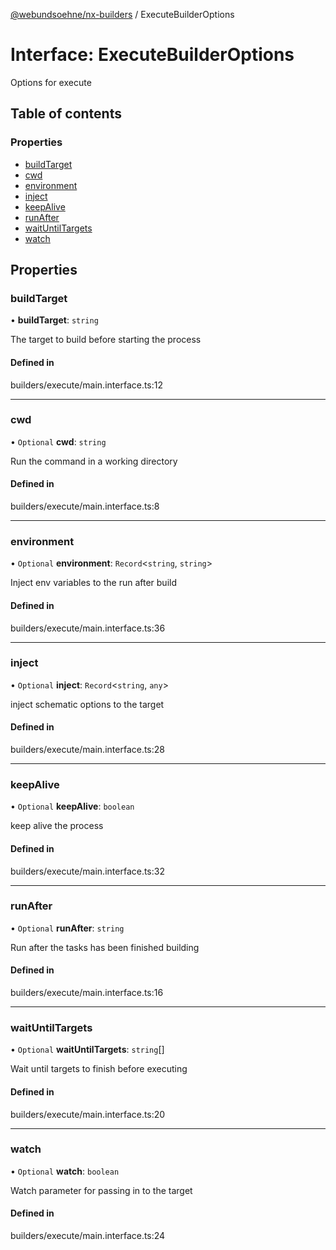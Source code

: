 [@webundsoehne/nx-builders](../README.md) / ExecuteBuilderOptions

# Interface: ExecuteBuilderOptions

Options for execute

## Table of contents

### Properties

- [buildTarget](ExecuteBuilderOptions.md#buildtarget)
- [cwd](ExecuteBuilderOptions.md#cwd)
- [environment](ExecuteBuilderOptions.md#environment)
- [inject](ExecuteBuilderOptions.md#inject)
- [keepAlive](ExecuteBuilderOptions.md#keepalive)
- [runAfter](ExecuteBuilderOptions.md#runafter)
- [waitUntilTargets](ExecuteBuilderOptions.md#waituntiltargets)
- [watch](ExecuteBuilderOptions.md#watch)

## Properties

### buildTarget

• **buildTarget**: `string`

The target to build before starting the process

#### Defined in

builders/execute/main.interface.ts:12

---

### cwd

• `Optional` **cwd**: `string`

Run the command in a working directory

#### Defined in

builders/execute/main.interface.ts:8

---

### environment

• `Optional` **environment**: `Record`<`string`, `string`\>

Inject env variables to the run after build

#### Defined in

builders/execute/main.interface.ts:36

---

### inject

• `Optional` **inject**: `Record`<`string`, `any`\>

inject schematic options to the target

#### Defined in

builders/execute/main.interface.ts:28

---

### keepAlive

• `Optional` **keepAlive**: `boolean`

keep alive the process

#### Defined in

builders/execute/main.interface.ts:32

---

### runAfter

• `Optional` **runAfter**: `string`

Run after the tasks has been finished building

#### Defined in

builders/execute/main.interface.ts:16

---

### waitUntilTargets

• `Optional` **waitUntilTargets**: `string`[]

Wait until targets to finish before executing

#### Defined in

builders/execute/main.interface.ts:20

---

### watch

• `Optional` **watch**: `boolean`

Watch parameter for passing in to the target

#### Defined in

builders/execute/main.interface.ts:24
